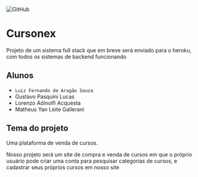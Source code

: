 ![GitHub](https://img.shields.io/github/license/glitchy-luiz/2emib-ac1)
# Cursonex
Projeto de um sistema full stack que em breve será enviado para o heroku, com todos os sistemas de backend funcionando
## Alunos
- `Luiz Fernando de Aragão Souza`
- Gustavo Pasquini Lucas
- Lorenzo Adinolfi Acquesta
- Matheus Yan Leite Gallerani
## Tema do projeto
Uma plataforma de venda de cursos.

Nosso projeto será um site de compra e venda de cursos em que o próprio usuário pode criar uma conta para pesquisar categorias de cursos, e cadastrar seus próprios cursos em nosso site 
